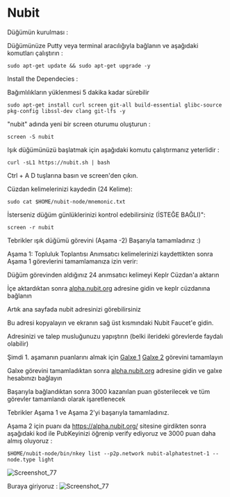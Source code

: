 # Nubit
Düğümün kurulması :

Düğümünüze Putty veya terminal aracılığıyla bağlanın ve aşağıdaki komutları çalıştırın :
```
sudo apt-get update && sudo apt-get upgrade -y 
```
Install the Dependecies :

Bağımlılıkların yüklenmesi 5 dakika kadar sürebilir
```
sudo apt-get install curl screen git-all build-essential glibc-source pkg-config libssl-dev clang git-lfs -y
```
"nubit" adında yeni bir screen oturumu oluşturun :
```
screen -S nubit
```
Işık düğümünüzü başlatmak için aşağıdaki komutu çalıştırmanız yeterlidir :
```
curl -sL1 https://nubit.sh | bash
```
Ctrl + A D tuşlarına basın ve screen'den çıkın.

Cüzdan kelimelerinizi kaydedin (24 Kelime):
```
sudo cat $HOME/nubit-node/mnemonic.txt
```
İsterseniz düğüm günlüklerinizi kontrol edebilirsiniz (İSTEĞE BAĞLI)":
```
screen -r nubit
```
Tebrikler ışık düğümü görevini (Aşama -2) Başarıyla tamamladınız :)

Aşama 1: Topluluk Toplantısı
Anımsatıcı kelimelerinizi kaydettikten sonra Aşama 1 görevlerini tamamlamanıza izin verir:

Düğüm görevinden aldığınız 24 anımsatıcı kelimeyi Keplr Cüzdan'a aktarın

İçe aktardıktan sonra [alpha.nubit.org](https://alpha.nubit.org/) adresine gidin ve keplr cüzdanına bağlanın

Artık ana sayfada nubit adresinizi görebilirsiniz

Bu adresi kopyalayın ve ekranın sağ üst kısmındaki Nubit Faucet'e gidin.

Adresinizi ve talep musluğunuzu yapıştırın (belki ilerideki görevlerde faydalı olabilir)

Şimdi 1. aşamanın puanlarını almak için [Galxe 1](https://app.galxe.com/quest/Nubit/GCMt1tdj4s?referral_code=GRFr2JOjO6m7VSPv5tsGJfGhT7b0vx05YuqnBOD4FFTZbA=) [Galxe 2](https://app.galxe.com/quest/Nubit/GCYMytdMuz) görevini tamamlayın

Galxe görevini tamamladıktan sonra [alpha.nubit.org](https://alpha.nubit.org/) adresine gidin ve galxe hesabınızı bağlayın

Başarıyla bağlandıktan sonra 3000 kazanılan puan gösterilecek ve tüm görevler tamamlandı olarak işaretlenecek

Tebrikler Aşama 1 ve Aşama 2'yi başarıyla tamamladınız.

Aşama 2 için puanı da https://alpha.nubit.org/ sitesine girdikten sonra aşağıdaki kod ile PubKeyinizi öğrenip verify ediyoruz ve 3000 puan daha almış oluyoruz :
```
$HOME/nubit-node/bin/nkey list --p2p.network nubit-alphatestnet-1 --node.type light
```
![Screenshot_77](https://prnt.sc/Pp9aAymcjNqP)

Buraya giriyoruz : 
![Screenshot_77](https://prnt.sc/GRJdtQESPf1a)

